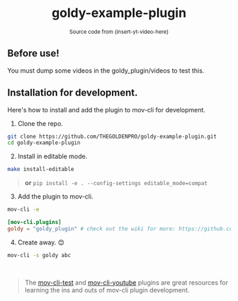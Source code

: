 <div align="center">

  # goldy-example-plugin 
  <sub>Source code from {insert-yt-video-here}</sub>

</div>

## Before use!
You must dump some videos in the goldy_plugin/videos to test this.

## Installation for development.
Here's how to install and add the plugin to mov-cli for development.

1. Clone the repo.
```sh
git clone https://github.com/THEGOLDENPRO/goldy-example-plugin.git
cd goldy-example-plugin
```

2. Install in editable mode.
```sh
make install-editable
```
> **or** ``pip install -e . --config-settings editable_mode=compat``

3. Add the plugin to mov-cli.
```sh
mov-cli -e
```
```toml
[mov-cli.plugins]
goldy = "goldy_plugin" # check out the wiki for more: https://github.com/mov-cli/mov-cli/wiki/Plugins#%EF%B8%8F-how-to-install-plugins
```

4. Create away. 😊
```sh
mov-cli -s goldy abc
```

<br>

> The [mov-cli-test](https://github.com/mov-cli/mov-cli-test) and [mov-cli-youtube](https://github.com/mov-cli/mov-cli-youtube) plugins are great resources for learning the ins and outs of mov-cli plugin development.